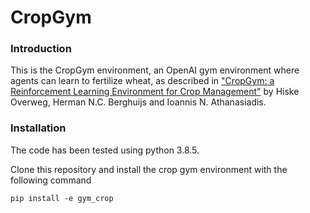 # CropGym

### Introduction
This is the CropGym environment, an OpenAI gym environment where agents can learn to fertilize wheat, as described in ["CropGym: a Reinforcement Learning Environment for Crop Management"](https://arxiv.org/abs/2104.04326) by Hiske Overweg, Herman N.C. Berghuijs and Ioannis N. Athanasiadis. 

### Installation
The code has been tested using python 3.8.5.

Clone this repository and install the crop gym environment with the following command
    
```
pip install -e gym_crop
```